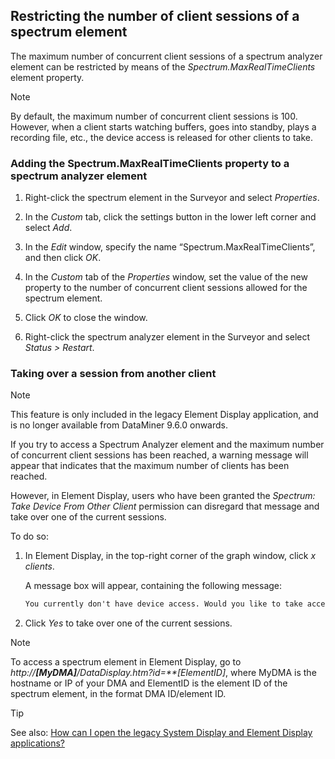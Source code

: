 ## Restricting the number of client sessions of a spectrum element

The maximum number of concurrent client sessions of a spectrum analyzer element can be restricted by means of the *Spectrum.MaxRealTimeClients* element property.

> [!NOTE]
> By default, the maximum number of concurrent client sessions is 100. However, when a client starts watching buffers, goes into standby, plays a recording file, etc., the device access is released for other clients to take.

### Adding the Spectrum.MaxRealTimeClients property to a spectrum analyzer element

1. Right-click the spectrum element in the Surveyor and select *Properties*.

2. In the *Custom* tab, click the settings button in the lower left corner and select *Add*.

3. In the *Edit* window, specify the name “Spectrum.MaxRealTimeClients”, and then click *OK*.

4. In the *Custom* tab of the *Properties* window, set the value of the new property to the number of concurrent client sessions allowed for the spectrum element.

5. Click *OK* to close the window.

6. Right-click the spectrum analyzer element in the Surveyor and select *Status \> Restart*.

### Taking over a session from another client

> [!NOTE]
> This feature is only included in the legacy Element Display application, and is no longer available from DataMiner 9.6.0 onwards.

If you try to access a Spectrum Analyzer element and the maximum number of concurrent client sessions has been reached, a warning message will appear that indicates that the maximum number of clients has been reached.

However, in Element Display, users who have been granted the *Spectrum: Take Device From Other Client* permission can disregard that message and take over one of the current sessions.

To do so:

1. In Element Display, in the top-right corner of the graph window, click *x clients*.

    A message box will appear, containing the following message:

    ```txt
    You currently don't have device access. Would you like to take access away from one of the other users that are connected?
    ```

2. Click *Yes* to take over one of the current sessions.

> [!NOTE]
> To access a spectrum element in Element Display, go to *http://**\[MyDMA\]**/DataDisplay.htm?id=**\[ElementID\]*, where MyDMA is the hostname or IP of your DMA and ElementID is the element ID of the spectrum element, in the format DMA ID/element ID. 

> [!TIP]
> See also:
> [How can I open the legacy System Display and Element Display applications?](../../part_6/faq/DataMiner_client_applications.md#how-can-i-open-the-legacy-system-display-and-element-display-applications)
